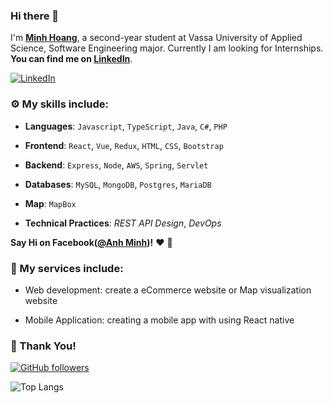 ### Hi there 👋

I'm **[Minh Hoang](https://www.linkedin.com/in/minh-hoang-110510181/)**, a second-year student at Vassa University of Applied Science, Software Engineering major.
Currently I am looking for Internships. **You can find me on [LinkedIn](https://www.linkedin.com/in/minh-hoang-110510181/)**.

[![LinkedIn](https://img.shields.io/static/v1.svg?label=LinkedIn&message=@anhminh&logo=linkedin&style=flat&color=blue)](https://www.linkedin.com/in/minh-hoang-110510181/)

### :gear: My skills include:

- **Languages**: `Javascript`, `TypeScript`, `Java`, `C#`, `PHP`

- **Frontend**: `React`, `Vue`, `Redux`, `HTML`, `CSS`, `Bootstrap`

- **Backend**: `Express`, `Node`, `AWS`, `Spring`, `Servlet`

- **Databases**: `MySQL`, `MongoDB`, `Postgres`, `MariaDB`

- **Map**: `MapBox`

- **Technical Practices**: _REST API Design_, _DevOps_

**Say Hi on Facebook([@Anh Minh](https://www.facebook.com/anhminh.hoang.560/))!** :heart: 💬

### :rocket: My services include:

- Web development: create a eCommerce website or Map visualization website

- Mobile Application: creating a mobile app with using React native

### :hugs: Thank You!

[![GitHub followers](https://img.shields.io/github/followers/anhminh10a2hoa.svg?label=Follow%20@anhminh10a2hoa&style=social)](https://github.com/anhminh10a2hoa)

![Top Langs](https://github-readme-stats.vercel.app/api/top-langs/?username=anhminh10a2hoa&show_icons=true&theme=dark)
